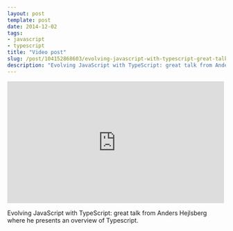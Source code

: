 ```yaml
---
layout: post
template: post
date: 2014-12-02
tags:
- javascript
- typescript
title: "Video post"
slug: /post/104152868603/evolving-javascript-with-typescript-great-talk
description: "Evolving JavaScript with TypeScript: great talk from Anders Hejlsberg where he presents an overview of Typescript."
---
```

<iframe width="500" height="281"  id="youtube_iframe" src="https://www.youtube.com/embed/Ut694dsIa8w?feature=oembed&amp;enablejsapi=1&amp;origin=https://safe.txmblr.com&amp;wmode=opaque" frameborder="0" allow="accelerometer; autoplay; encrypted-media; gyroscope; picture-in-picture" allowfullscreen></iframe>

<p><span>Evolving JavaScript with TypeScript: great talk from&nbsp;</span>Anders Hejlsberg where he presents an overview of Typescript.</p>